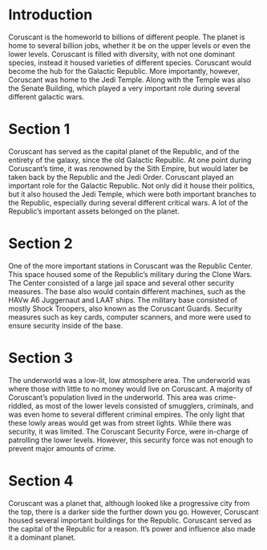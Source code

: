 # Introduction

Coruscant is the homeworld to billions of different people.
The planet is home to several billion jobs, whether it be on the upper levels or even the lower levels.
Coruscant is filled with diversity, with not one dominant species, instead it housed varieties of different species.
Coruscant would become the hub for the Galactic Republic.
More importantly, however, Coruscant was home to the Jedi Temple.
Along with the Temple was also the Senate Building, which played a very important role during several different galactic wars.

# Section 1

Coruscant has served as the capital planet of the Republic, and of the entirety of the galaxy, since the old Galactic Republic.
At one point during Coruscant’s time, it was renowned by the Sith Empire, but would later be taken back by the Republic and the Jedi Order.
Coruscant played an important role for the Galactic Republic.
Not only did it house their politics, but it also housed the Jedi Temple, which were both important branches to the Republic, especially during several different critical wars.
A lot of the Republic’s important assets belonged on the planet.

# Section 2

One of the more important stations in Coruscant was the Republic Center.
This space housed some of the Republic’s military during the Clone Wars.
The Center consisted of a large jail space and several other security measures.
The base also would contain different machines, such as the HAVw A6 Juggernaut and LAAT ships.
The military base consisted of mostly Shock Troopers, also known as the Coruscant Guards.
Security measures such as key cards, computer scanners, and more were used to ensure security inside of the base.

# Section 3

The underworld was a low-lit, low atmosphere area.
The underworld was where those with little to no money would live on Coruscant.
A majority of Coruscant’s population lived in the underworld.
This area was crime-riddled, as most of the lower levels consisted of smugglers, criminals, and was even home to several different criminal empires.
The only light that these lowly areas would get was from street lights.
While there was security, it was limited.
The Coruscant Security Force, were in-charge of patrolling the lower levels.
However, this security force was not enough to prevent major amounts of crime.

# Section 4

Coruscant was a planet that, although looked like a progressive city from the top, there is a darker side the further down you go.
However, Coruscant housed several important buildings for the Republic.
Coruscant served as the capital of the Republic for a reason.
It’s power and influence also made it a dominant planet.
